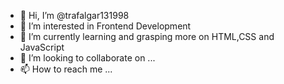- 👋 Hi, I’m @trafalgar131998
- 👀 I’m interested in Frontend Development
- 🌱 I’m currently learning and grasping more on HTML,CSS and JavaScript
- 💞️ I’m looking to collaborate on ...
- 📫 How to reach me ...

<!---
trafalgar131998/trafalgar131998 is a ✨ special ✨ repository because its `README.md` (this file) appears on your GitHub profile.
You can click the Preview link to take a look at your changes.
--->
